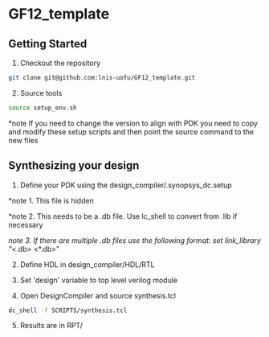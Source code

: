 # GF12_template

## Getting Started

1. Checkout the repository
```sh
git clone git@github.com:lnis-uofu/GF12_template.git
```
2. Source tools
```sh
source setup_env.sh
```
*note  If you need to change the version to align with PDK you need to copy and modify these setup scripts and then point the source command to the new files

## Synthesizing your design

1. Define your PDK using the design_compiler/.synopsys_dc.setup
 
*note 1. This file is hidden

*note 2. This needs to be a .db file. Use lc_shell to convert from .lib if necessary

*note 3. If there are multiple .db files use the following format: 
        set link_library "<*.db> <*.db>"

2. Define HDL in design_compiler/HDL/RTL

3. Set 'design' variable to top level verilog module

4. Open DesignCompiler and source synthesis.tcl
```sh
dc_shell -f SCRIPTS/synthesis.tcl
```

5. Results are in RPT/
